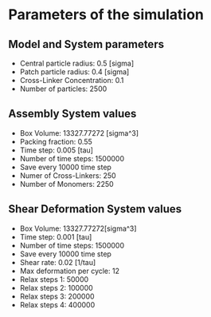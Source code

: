 # Parameters of the simulation


## Model and System parameters

- Central particle radius: 0.5 [sigma]
- Patch particle radius: 0.4 [sigma]
- Cross-Linker Concentration: 0.1
- Number of particles: 2500

 ## Assembly System values 

- Box Volume: 13327.77272 [sigma^3]
- Packing fraction: 0.55
- Time step: 0.005 [tau]
- Number of time steps: 1500000
- Save every 10000 time step
- Numer of Cross-Linkers: 250
- Number of Monomers: 2250

 ## Shear Deformation System values 

- Box Volume: 13327.77272[sigma^3]
- Time step: 0.001 [tau]
- Number of time steps: 1500000
- Save every 10000 time step
- Shear rate: 0.02 [1/tau]
- Max deformation per cycle: 12
- Relax steps 1: 50000
- Relax steps 2: 100000
- Relax steps 3: 200000
- Relax steps 4: 400000

